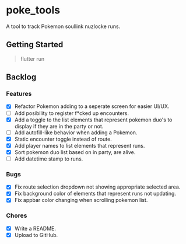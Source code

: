 # poke_tools

A tool to track Pokemon soullink nuzlocke runs.

## Getting Started

> flutter run

## Backlog

### Features

-   [x] Refactor Pokemon adding to a seperate screen for easier UI/UX.
-   [ ] Add posibility to register f*cked up encounters.
-   [x] Add a toggle to the list elements that represent pokemon duo's to display if they are in the party or not.
-   [ ] Add autofill-like behavior when adding a Pokemon.
-   [x] Static encounter toggle instead of route.
-   [x] Add player names to list elements that represent runs.
-   [x] Sort pokemon duo list based on in party, are alive.
-   [ ] Add datetime stamp to runs.

### Bugs

-   [x] Fix route selection dropdown not showing appropriate selected area.
-   [x] Fix background color of elements that represent runs not updating.
-   [x] Fix appbar color changing when scrolling pokemon list.

### Chores

-   [x] Write a README.
-   [x] Upload to GitHub.
